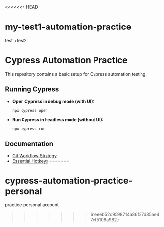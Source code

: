 <<<<<<< HEAD
# my-test1-automation-practice
test
+test2


# Cypress Automation Practice

This repository contains a basic setup for Cypress automation testing.

## Running Cypress

* **Open Cypress in debug mode (with UI):**
    ```bash
    npx cypress open
    ```
* **Run Cypress in headless mode (without UI):**
    ```bash
    npx cypress run
    ```

## Documentation

* [Git Workflow Strategy](/docs/git-strategy.md)
* [Essential Hotkeys](/docs/hotkeys.md)
=======
# cypress-automation-practice-personal
practice-personal account
>>>>>>> 6feeeb52c9598714a86f37d85ae47ef5108a982c

